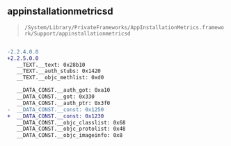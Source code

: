 ## appinstallationmetricsd

> `/System/Library/PrivateFrameworks/AppInstallationMetrics.framework/Support/appinstallationmetricsd`

```diff

-2.2.4.0.0
+2.2.5.0.0
   __TEXT.__text: 0x28b10
   __TEXT.__auth_stubs: 0x1420
   __TEXT.__objc_methlist: 0xd0

   __DATA_CONST.__auth_got: 0xa10
   __DATA_CONST.__got: 0x330
   __DATA_CONST.__auth_ptr: 0x3f0
-  __DATA_CONST.__const: 0x1250
+  __DATA_CONST.__const: 0x1230
   __DATA_CONST.__objc_classlist: 0x68
   __DATA_CONST.__objc_protolist: 0x48
   __DATA_CONST.__objc_imageinfo: 0x8

```
